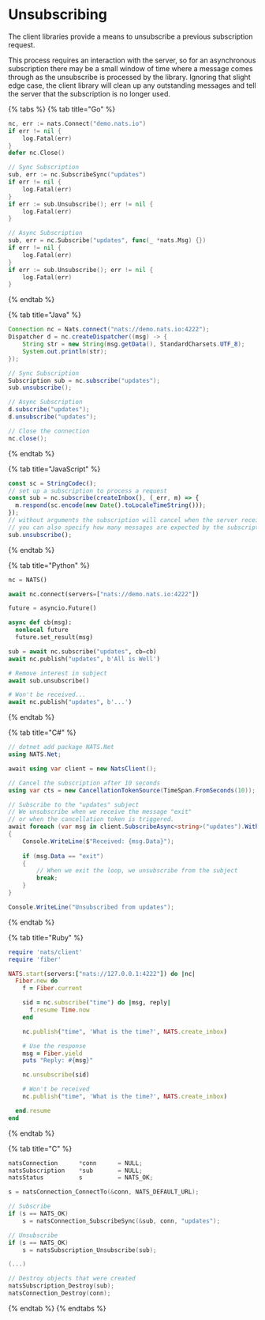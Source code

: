 # Unsubscribing

The client libraries provide a means to unsubscribe a previous subscription request.

This process requires an interaction with the server, so for an asynchronous subscription there may be a small window of time where a message comes through as the unsubscribe is processed by the library. Ignoring that slight edge case, the client library will clean up any outstanding messages and tell the server that the subscription is no longer used.

{% tabs %}
{% tab title="Go" %}
```go
nc, err := nats.Connect("demo.nats.io")
if err != nil {
    log.Fatal(err)
}
defer nc.Close()

// Sync Subscription
sub, err := nc.SubscribeSync("updates")
if err != nil {
    log.Fatal(err)
}
if err := sub.Unsubscribe(); err != nil {
    log.Fatal(err)
}

// Async Subscription
sub, err = nc.Subscribe("updates", func(_ *nats.Msg) {})
if err != nil {
    log.Fatal(err)
}
if err := sub.Unsubscribe(); err != nil {
    log.Fatal(err)
}
```
{% endtab %}

{% tab title="Java" %}
```java
Connection nc = Nats.connect("nats://demo.nats.io:4222");
Dispatcher d = nc.createDispatcher((msg) -> {
    String str = new String(msg.getData(), StandardCharsets.UTF_8);
    System.out.println(str);
});

// Sync Subscription
Subscription sub = nc.subscribe("updates");
sub.unsubscribe();

// Async Subscription
d.subscribe("updates");
d.unsubscribe("updates");

// Close the connection
nc.close();
```
{% endtab %}

{% tab title="JavaScript" %}
```javascript
const sc = StringCodec();
// set up a subscription to process a request
const sub = nc.subscribe(createInbox(), (_err, m) => {
  m.respond(sc.encode(new Date().toLocaleTimeString()));
});
// without arguments the subscription will cancel when the server receives it
// you can also specify how many messages are expected by the subscription
sub.unsubscribe();
```
{% endtab %}

{% tab title="Python" %}
```python
nc = NATS()

await nc.connect(servers=["nats://demo.nats.io:4222"])

future = asyncio.Future()

async def cb(msg):
  nonlocal future
  future.set_result(msg)

sub = await nc.subscribe("updates", cb=cb)
await nc.publish("updates", b'All is Well')

# Remove interest in subject
await sub.unsubscribe()

# Won't be received...
await nc.publish("updates", b'...')
```
{% endtab %}

{% tab title="C#" %}
```csharp
// dotnet add package NATS.Net
using NATS.Net;

await using var client = new NatsClient();

// Cancel the subscription after 10 seconds
using var cts = new CancellationTokenSource(TimeSpan.FromSeconds(10));

// Subscribe to the "updates" subject
// We unsubscribe when we receive the message "exit"
// or when the cancellation token is triggered.
await foreach (var msg in client.SubscribeAsync<string>("updates").WithCancellation(cts.Token))
{
    Console.WriteLine($"Received: {msg.Data}");
    
    if (msg.Data == "exit")
    {
        // When we exit the loop, we unsubscribe from the subject
        break;
    }
}

Console.WriteLine("Unsubscribed from updates");
```
{% endtab %}

{% tab title="Ruby" %}
```ruby
require 'nats/client'
require 'fiber'

NATS.start(servers:["nats://127.0.0.1:4222"]) do |nc|
  Fiber.new do
    f = Fiber.current

    sid = nc.subscribe("time") do |msg, reply|
      f.resume Time.now
    end

    nc.publish("time", 'What is the time?', NATS.create_inbox)

    # Use the response
    msg = Fiber.yield
    puts "Reply: #{msg}"

    nc.unsubscribe(sid)

    # Won't be received
    nc.publish("time", 'What is the time?', NATS.create_inbox)

  end.resume
end
```
{% endtab %}

{% tab title="C" %}
```c
natsConnection      *conn      = NULL;
natsSubscription    *sub       = NULL;
natsStatus          s          = NATS_OK;

s = natsConnection_ConnectTo(&conn, NATS_DEFAULT_URL);

// Subscribe
if (s == NATS_OK)
    s = natsConnection_SubscribeSync(&sub, conn, "updates");

// Unsubscribe
if (s == NATS_OK)
    s = natsSubscription_Unsubscribe(sub);

(...)

// Destroy objects that were created
natsSubscription_Destroy(sub);
natsConnection_Destroy(conn);
```
{% endtab %}
{% endtabs %}

